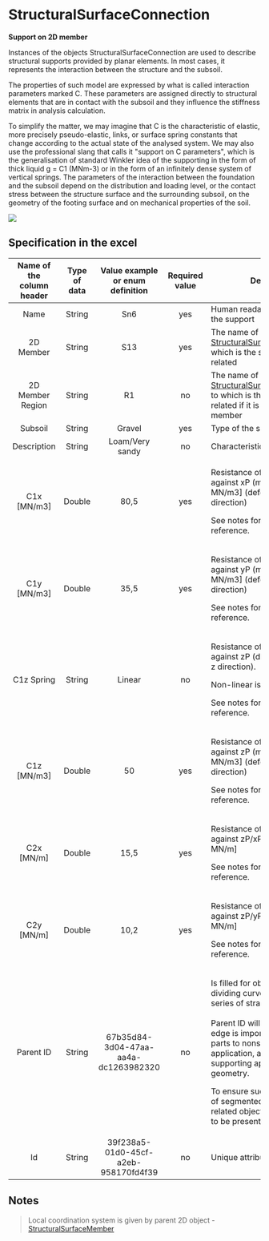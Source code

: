 # StructuralSurfaceConnection

**Support on 2D member**

Instances of the objects StructuralSurfaceConnection are used to describe structural supports provided by planar elements. In most cases, it represents the interaction between the structure and the subsoil.

The properties of such model are expressed by what is called interaction parameters marked C. These parameters are assigned directly to structural elements that are in contact with the subsoil and they influence the stiffness matrix in analysis calculation.

To simplify the matter, we may imagine that C is the characteristic of elastic, more precisely pseudo-elastic, links, or surface spring constants that change according to the actual state of the analysed system. We may also use the professional slang that calls it "support on C parameters", which is the generalisation of standard Winkler idea of the supporting in the form of thick liquid g = C1 (MNm-3) or in the form of an infinitely dense system of vertical springs. The parameters of the interaction between the foundation and the subsoil depend on the distribution and loading level, or the contact stress between the structure surface and the surrounding subsoil, on the geometry of the footing surface and on mechanical properties of the soil.

![](../.gitbook/assets/20\_structuralsurfaceconnection.png)

## Specification in the excel

| **Name of the column header** | **Type of data** | **Value example or enum definition** | **Required value** | **Description**                                                                                                                                                                                                                                                                                                                                                                                                        |
| :---------------------------: | :--------------: | :----------------------------------: | :----------------: | ---------------------------------------------------------------------------------------------------------------------------------------------------------------------------------------------------------------------------------------------------------------------------------------------------------------------------------------------------------------------------------------------------------------------- |
|              Name             |      String      |                  Sn6                 |         yes        | Human readable unique name of the support                                                                                                                                                                                                                                                                                                                                                                              |
|           2D Member           |      String      |                  S13                 |         yes        | The name of the [StructuralSurfaceMember](../structural-analysis-elements/structuralsurfacemember.md) to which is the surface support is related                                                                                                                                                                                                                                                  |
|        2D Member Region       |      String      |                  R1                  |         no         | The name of the [StructuralSurfaceMemberRegion](../structural-analysis-elements/structuralsurfacememberregion.md) to which is the surface support related if it is available on 2D member                                                                                                                                                                                          |
|            Subsoil            |      String      |                Gravel                |         yes        | Type of the subsoil                                                                                                                                                                                                                                                                                                                                                                                                    |
|          Description          |      String      |            Loam/Very sandy           |         no         | Characteristics of the subsoil                                                                                                                                                                                                                                                                                                                                                                                         |
|          C1x \[MN/m3]         |      Double      |                 80,5                 |         yes        | <p>Resistance of environment against xP (mm) [C1x in MN/m3] (deformation in local x direction)</p><p>See notes for coordinates reference.</p>                                                                                                                                                                                                                                                                          |
|          C1y \[MN/m3]         |      Double      |                 35,5                 |         yes        | <p>Resistance of environment against yP (mm) [C1y in MN/m3] (deformation in local y direction)</p><p>See notes for coordinates reference.</p>                                                                                                                                                                                                                                                                          |
|           C1z Spring          |      String      |                Linear                |         no         | <p>Resistance of environment against zP (deformation in local z direction).</p><p>Non-linear is not supported.</p><p>See notes for coordinates reference.</p>                                                                                                                                                                                                                                                          |
|          C1z \[MN/m3]         |      Double      |                  50                  |         yes        | <p>Resistance of environment against zP (mm) [C1z in MN/m3] (deformation in local z direction)</p><p>See notes for coordinates reference.</p>                                                                                                                                                                                                                                                                          |
|          C2x \[MN/m]          |      Double      |                 15,5                 |         yes        | <p>Resistance of environment against zP/xP (mm/m) [C2x in MN/m]</p><p>See notes for coordinates reference.</p>                                                                                                                                                                                                                                                                                                         |
|          C2y \[MN/m]          |      Double      |                 10,2                 |         yes        | <p>Resistance of environment against zP/yP (mm/m) [C2y in MN/m]</p><p>See notes for coordinates reference.</p>                                                                                                                                                                                                                                                                                                         |
|           Parent ID           |      String      | 67b35d84-3d04-47aa-aa4a-dc1263982320 |         no         | <p>Is filled for objects created be dividing curved geometry to series of straight line objects.<br><br>Parent ID will ensure that curved edge is imported as straight parts to nonsupporting application, and back to original supporting application as curved geometry.</p><p>To ensure successful round trip of segmented objects and their related objects, Parent ID needs to be present in both directions.</p> |
|               Id              |      String      | 39f238a5-01d0-45cf-a2eb-958170fd4f39 |         no         | Unique attribute designation                                                                                                                                                                                                                                                                                                                                                                                           |

## Notes

>Local coordination system is given by parent 2D object - [StructuralSurfaceMember](../structural-analysis-elements/structuralsurfacemember.md)
